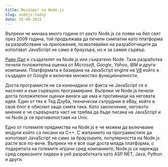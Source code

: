 ```yaml
---
title: Възходът на Node.js
slug: nodejs-today
date: 25-09-2015
---
```


Въпреки че минаха много години от както Node.js се появи на бял свят през 2009 година,
той продължава да печели симпатии като платформа за разработване на приложения,
позволявайки на разработчиците да използват JavaScript не само в браузъра, но и за самия сървър.

[Раян Дал](https://en.wikipedia.org/wiki/Ryan_Dahl) е създателят на Node.js или съкратено Node.
Тази разработка печели положителна оценка от *Microsoft*, *Google*, *Yahoo*, *IBM* и други компании.
Платформата е базирана на JavaScript engine на [V8](https://developers.google.com/v8) който е създаден от Google и включва множество функционалности.

Доста програмисти не са изненадани от факта че JavaScript се е насочил и към сървърно програмиране.
Въпреки че Node.js печели доста положителни оценки винаги ще има и противници на неговата идея.
Един от тях е Тед Дзуба, технически сътрудник в eBay, който в своя блог е обяснил защо смята така.
Като заключение, неговото мнение е че сървърната част не трябва да бъде писана на JavaScript и че Nodе.js се противопоставя на Unix.

Едно от големите предимства на Node.js e че можем да включваме модули който са писани на C++.
С желанието на програмистите да използват JavaScript не само за браузърите, 
популярността на Node.js расте все по-вече.
Въпреки че е все още доста млада платформа, с подкрепата на големите играчи сред компаниите,
Node.js се нарежда сред сериозните лидери в уеб разработката като ASP.NET, Java, Python и други.